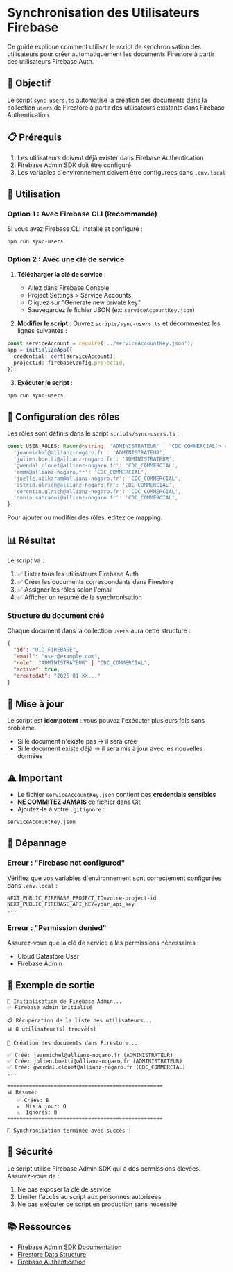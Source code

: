 # Synchronisation des Utilisateurs Firebase

Ce guide explique comment utiliser le script de synchronisation des utilisateurs pour créer automatiquement les documents Firestore à partir des utilisateurs Firebase Auth.

## 🎯 Objectif

Le script `sync-users.ts` automatise la création des documents dans la collection `users` de Firestore à partir des utilisateurs existants dans Firebase Authentication.

## 📋 Prérequis

1. Les utilisateurs doivent déjà exister dans Firebase Authentication
2. Firebase Admin SDK doit être configuré
3. Les variables d'environnement doivent être configurées dans `.env.local`

## 🚀 Utilisation

### Option 1 : Avec Firebase CLI (Recommandé)

Si vous avez Firebase CLI installé et configuré :

```bash
npm run sync-users
```

### Option 2 : Avec une clé de service

1. **Télécharger la clé de service** :
   - Allez dans Firebase Console
   - Project Settings > Service Accounts
   - Cliquez sur "Generate new private key"
   - Sauvegardez le fichier JSON (ex: `serviceAccountKey.json`)

2. **Modifier le script** :
   Ouvrez `scripts/sync-users.ts` et décommentez les lignes suivantes :

```typescript
const serviceAccount = require('../serviceAccountKey.json');
app = initializeApp({
  credential: cert(serviceAccount),
  projectId: firebaseConfig.projectId,
});
```

3. **Exécuter le script** :
```bash
npm run sync-users
```

## 🔧 Configuration des rôles

Les rôles sont définis dans le script `scripts/sync-users.ts` :

```typescript
const USER_ROLES: Record<string, 'ADMINISTRATEUR' | 'CDC_COMMERCIAL'> = {
  'jeanmichel@allianz-nogaro.fr': 'ADMINISTRATEUR',
  'julien.boetti@allianz-nogaro.fr': 'ADMINISTRATEUR',
  'gwendal.clouet@allianz-nogaro.fr': 'CDC_COMMERCIAL',
  'emma@allianz-nogaro.fr': 'CDC_COMMERCIAL',
  'joelle.abikaram@allianz-nogaro.fr': 'CDC_COMMERCIAL',
  'astrid.ulrich@allianz-nogaro.fr': 'CDC_COMMERCIAL',
  'corentin.ulrich@allianz-nogaro.fr': 'CDC_COMMERCIAL',
  'donia.sahraoui@allianz-nogaro.fr': 'CDC_COMMERCIAL',
};
```

Pour ajouter ou modifier des rôles, éditez ce mapping.

## 📊 Résultat

Le script va :

1. ✅ Lister tous les utilisateurs Firebase Auth
2. ✅ Créer les documents correspondants dans Firestore
3. ✅ Assigner les rôles selon l'email
4. ✅ Afficher un résumé de la synchronisation

### Structure du document créé

Chaque document dans la collection `users` aura cette structure :

```json
{
  "id": "UID_FIREBASE",
  "email": "user@example.com",
  "role": "ADMINISTRATEUR" | "CDC_COMMERCIAL",
  "active": true,
  "createdAt": "2025-01-XX..."
}
```

## 🔄 Mise à jour

Le script est **idempotent** : vous pouvez l'exécuter plusieurs fois sans problème.

- Si le document n'existe pas → il sera créé
- Si le document existe déjà → il sera mis à jour avec les nouvelles données

## ⚠️ Important

- Le fichier `serviceAccountKey.json` contient des **credentials sensibles**
- **NE COMMITEZ JAMAIS** ce fichier dans Git
- Ajoutez-le à votre `.gitignore` :

```gitignore
serviceAccountKey.json
```

## 🐛 Dépannage

### Erreur : "Firebase not configured"

Vérifiez que vos variables d'environnement sont correctement configurées dans `.env.local` :

```env
NEXT_PUBLIC_FIREBASE_PROJECT_ID=votre-project-id
NEXT_PUBLIC_FIREBASE_API_KEY=your_api_key
...
```

### Erreur : "Permission denied"

Assurez-vous que la clé de service a les permissions nécessaires :
- Cloud Datastore User
- Firebase Admin

## 📝 Exemple de sortie

```
🔄 Initialisation de Firebase Admin...
✅ Firebase Admin initialisé

📋 Récupération de la liste des utilisateurs...
📊 8 utilisateur(s) trouvé(s)

📝 Création des documents dans Firestore...

✅ Créé: jeanmichel@allianz-nogaro.fr (ADMINISTRATEUR)
✅ Créé: julien.boetti@allianz-nogaro.fr (ADMINISTRATEUR)
✅ Créé: gwendal.clouet@allianz-nogaro.fr (CDC_COMMERCIAL)
...

==================================================
📊 Résumé:
   ✅ Créés: 8
   ✏️  Mis à jour: 0
   ⚠️  Ignorés: 0
==================================================

🎉 Synchronisation terminée avec succès !
```

## 🔐 Sécurité

Le script utilise Firebase Admin SDK qui a des permissions élevées. Assurez-vous de :

1. Ne pas exposer la clé de service
2. Limiter l'accès au script aux personnes autorisées
3. Ne pas exécuter ce script en production sans nécessité

## 📚 Ressources

- [Firebase Admin SDK Documentation](https://firebase.google.com/docs/admin/setup)
- [Firestore Data Structure](https://firebase.google.com/docs/firestore/data-model)
- [Firebase Authentication](https://firebase.google.com/docs/auth)
